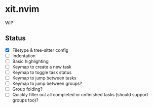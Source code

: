 # xit.nvim

WIP

## Status

- [x] Filetype & tree-sitter config
- [ ] Indentation
- [ ] Basic highlighting
- [ ] Keymap to create a new task
- [ ] Keymap to toggle task status
- [ ] Keymap to jump between tasks
- [ ] Keymap to jump between groups?
- [ ] Group folding?
- [ ] Quickly filter out all completed or unfinished tasks (should support groups too)?

